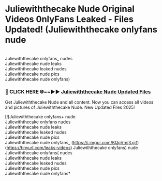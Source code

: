 # Juliewiththecake Nude Original Videos 0nlyFans Leaked - Files Updated! (Juliewiththecake onlyfans nude<br>
<br>
Juliewiththecake onlyfans_ nudes<br>
Juliewiththecake nude leaks<br>
Juliewiththecake leaked nudes<br>
Juliewiththecake nude pics<br>
Juliewiththecake nude onlyfans)

<h3>🔴 CLICK HERE 🌐==►► <a href="https://tinyurl.com/leaks-videos" rel="nofollow">Juliewiththecake Nude Updated Files</a></h3>

Get Juliewiththecake Nude and all content. Now you can access all videos and pictures of Juliewiththecake Nude. New Updated Files 2025!

[![Juliewiththecake onlyfans+ nude<br>
Juliewiththecake onlyfans nudes<br>
Juliewiththecake nude leaks<br>
Juliewiththecake leaked nudes<br>
Juliewiththecake nude pics<br>
Juliewiththecake nude onlyfans_
(https://i.imgur.com/KQgVmj3.gif)(https://tinyurl.com/leaks-videos)
Juliewiththecake onlyfans) nude<br>
Juliewiththecake onlyfans{ nudes<br>
Juliewiththecake nude leaks<br>
Juliewiththecake leaked nudes<br>
Juliewiththecake nude pics<br>
Juliewiththecake nude onlyfans*